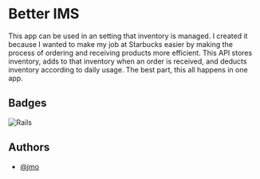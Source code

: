 
# Better IMS

This app can be used in an setting that inventory is managed. I created it because I wanted to make my job at Starbucks easier by making the process of ordering and receiving products more efficient. This API stores inventory, adds to that inventory when an order is received, and deducts inventory according to daily usage. The best part, this all happens in one app. 


## Badges

![Rails](https://img.shields.io/badge/rails-%23CC0000.svg?style=for-the-badge&logo=ruby-on-rails&logoColor=white)


## Authors

- [@jmo](https://github.com/jmychalm13)

